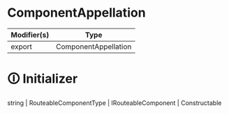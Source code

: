 # ComponentAppellation

| Modifier(s)                            | Type                     |
|----------------------------------------|--------------------------|
| export | ComponentAppellation |

# &#128712; Initializer

string | RouteableComponentType | IRouteableComponent | Constructable